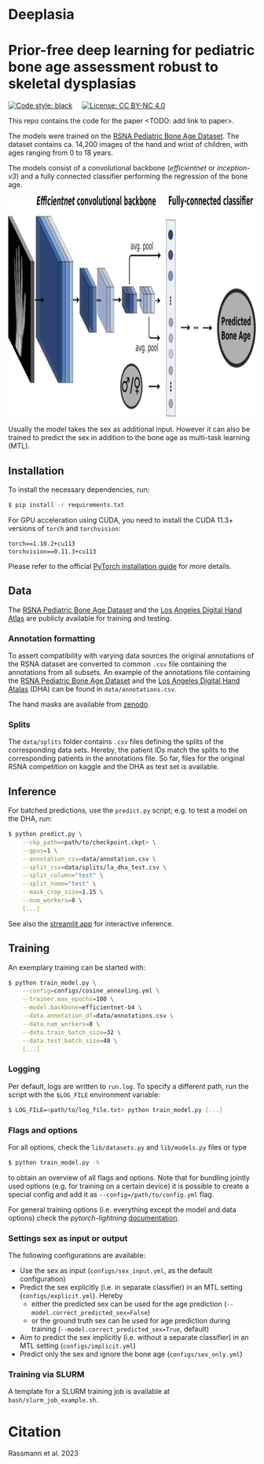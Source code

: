 # Deeplasia
# Prior-free deep learning for pediatric bone age assessment robust to skeletal dysplasias

[![Code style: black](https://img.shields.io/badge/code%20style-black-000000.svg)](https://github.com/psf/black)
&nbsp; &nbsp; [![License: CC BY-NC 4.0](https://img.shields.io/badge/License-CC%20BY--NC%204.0-lightgrey.svg)](http://creativecommons.org/licenses/by-nc/4.0/)

This repo contains the code for the paper <TODO: add link to paper>.

The models were trained on the [RSNA Pediatric Bone Age Dataset](https://www.kaggle.com/datasets/kmader/rsna-bone-age).
The dataset contains ca. 14,200 images of the hand and wrist of children, with ages ranging from 0 to 18 years.

The models consist of a convolutional backbone (*efficientnet* or *inception-v3*) and a fully connected classifier performing the regression of the bone age.

<img src="figs/Bone_age_model_sketch.png" width="1000" height="450" />

Usually the model takes the sex as additional input. However it can also be trained to predict the sex in addition to the bone age as multi-task learning (MTL).

## Installation

To install the necessary dependencies, run:
```bash
$ pip install -r requirements.txt
```
For GPU acceleration using CUDA, you need to install the CUDA 11.3+ versions of `torch` and `torchvision`:

```
torch==1.10.2+cu113
torchvision==0.11.3+cu113
```

Please refer to the official [PyTorch installation guide](https://pytorch.org/get-started/locally/) for more details.

## Data

The [RSNA Pediatric Bone Age Dataset](https://www.kaggle.com/datasets/kmader/rsna-bone-age) and the [Los Angeles Digital Hand Atlas](https://ipilab.usc.edu/research/baaweb/) are publicly available for training and testing.

### Annotation formatting

To assert compatibility with varying data sources the original annotations of the RSNA dataset are converted to common `.csv` file containing the annotations from all subsets.
An example of the annotations file containing the [RSNA Pediatric Bone Age Dataset](https://www.kaggle.com/datasets/kmader/rsna-bone-age) and the [Los Angeles Digital Hand Atalas](https://ipilab.usc.edu/research/baaweb/) (DHA)  can be found in `data/annotations.csv`.

The hand masks are available from [zenodo](https://doi.org/10.5281/zenodo.7415591).

### Splits

The `data/splits` folder contains `.csv` files defining the splits of the corresponding data sets.
Hereby, the patient IDs match the splits to the corresponding patients in the annotations file.
So far, files for the original RSNA competition on kaggle and the DHA as test set is available.

## Inference

For batched predictions, use the `predict.py` script; e.g. to test a model on the DHA, run:

```bash
$ python predict.py \
    --ckp_path=<path/to/checkpoint.ckpt> \
    --gpus=1 \
    --annotation_csv=data/annotation.csv \
    --split_csv=data/splits/la_dha_test.csv \
    --split_column="test" \
    --split_name="test" \
    --mask_crop_size=1.15 \
    --num_workers=8 \
    [...]
````

See also the [streamlit app](https://github.com/igsb/bone-age-streamlit) for interactive inference.

## Training

An exemplary training can be started with:

``` bash
$ python train_model.py \
    --config=configs/cosine_annealing.yml \
    --trainer.max_epochs=100 \
    --model.backbone=efficientnet-b4 \
    --data.annotation_df=data/annotations.csv \
    --data.num_workers=8 \
    --data.train_batch_size=32 \
    --data.test_batch_size=48 \
    [...]
```

### Logging

Per default, logs are written to `run.log`.
To specify a different path, run the script with the `$LOG_FILE` environment variable:

``` bash
$ LOG_FILE=<path/to/log_file.txt> python train_model.py [...]
```

### Flags and options

For all options, check the `lib/datasets.py` and `lib/models.py` files or type

```bash
$ python train_model.py -h
```

to obtain an overview of all flags and options.
Note that for bundling jointly used options (e.g. for training on a certain device) it is possible to create a special config and add it as `--config=/path/to/config.yml` flag.

For general training options (i.e. everything except the model and data options) check the *pytorch-lightning* [documentation](https://pytorch-lightning.readthedocs.io/en/latest/common/trainer.html).

### Settings sex as input or output

The following configurations are available:
 * Use the sex as input (`configs/sex_input.yml`, as the default configuration)
 * Predict the sex explicitly (i.e. in separate classifier) in an MTL setting (`configs/explicit.yml`). Hereby
   * either the predicted sex can be used for the age prediction (`--model.correct_predicted_sex=False`)
   * or the ground truth sex can be used for age prediction during training (`--model.correct_predicted_sex=True`, default)
 * Aim to predict the sex implicitly (i.e. without a separate classifier) in an MTL setting (`configs/implicit.yml`)
 * Predict only the sex and ignore the bone age (`configs/sex_only.yml`)

### Training via SLURM
A template for a SLURM training job is available at `bash/slurm_job_example.sh`.


# Citation
Rassmann et al. 2023
